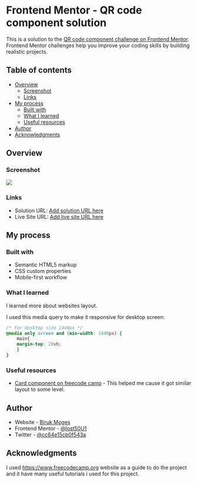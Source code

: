 # Frontend Mentor - QR code component solution

This is a solution to the [QR code component challenge on Frontend Mentor](https://www.frontendmentor.io/challenges/qr-code-component-iux_sIO_H). Frontend Mentor challenges help you improve your coding skills by building realistic projects. 

## Table of contents

- [Overview](#overview)
  - [Screenshot](#screenshot)
  - [Links](#links)
- [My process](#my-process)
  - [Built with](#built-with)
  - [What I learned](#what-i-learned)
  - [Useful resources](#useful-resources)
- [Author](#author)
- [Acknowledgments](#acknowledgments)


## Overview

### Screenshot

![](./screenshot.jpg)

### Links

- Solution URL: [Add solution URL here](https://lost50u1.github.io/qrcodecomponent/)
- Live Site URL: [Add live site URL here](https://lost50u1.github.io/qrcodecomponent/)

## My process

### Built with

- Semantic HTML5 markup
- CSS custom properties
- Mobile-first workflow

### What I learned

I learned more about websites layout.

I used this media query to make it responsive for desktop screen:

```css
/* for desktop size 1440px */
@media only screen and (min-width: 1440px) {
    main{
    margin-top: 20vh;
    }
}   
```

### Useful resources

- [Card component on freecode camp](https://www.freecodecamp.org/news/learn-css-basics-by-building-a-card-component/) - This helped me cause it got similar layout to some level.



## Author

- Website - [Biruk Moges](https://lost50u1.github.io/qrcodecomponent/)
- Frontend Mentor - [@lost50U1](https://www.frontendmentor.io/profile/lost50U1)
- Twitter - [@cc64e15cb0f543a](https://www.twitter.com/@cc64e15cb0f543a)


## Acknowledgments

I used https://www.freecodecamp.org website as a guide to do the project and it have many useful tutorials i used for this project.


